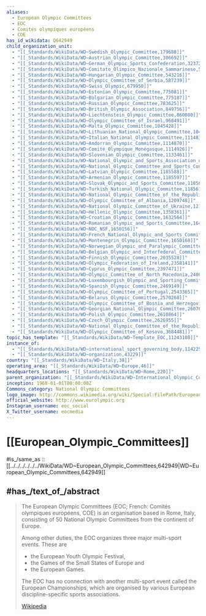 ```yaml
---
aliases:
  - European Olympic Committees
  - EOC
  - Comités olympiques européens
  - COE
has_id_wikidata: Q642949
child_organization_unit:
  - "[[_Standards/WikiData/WD~Swedish_Olympic_Committee,179688]]"
  - "[[_Standards/WikiData/WD~Austrian_Olympic_Committee,306692]]"
  - "[[_Standards/WikiData/WD~German_Olympic_Sports_Confederation,323728]]"
  - "[[_Standards/WikiData/WD~Comitato_Olimpico_Nazionale_Sammarinese,516324]]"
  - "[[_Standards/WikiData/WD~Hungarian_Olympic_Committee,543216]]"
  - "[[_Standards/WikiData/WD~Olympic_Committee_of_Serbia,587239]]"
  - "[[_Standards/WikiData/WD~Swiss_Olympic,679950]]"
  - "[[_Standards/WikiData/WD~Estonian_Olympic_Committee,775081]]"
  - "[[_Standards/WikiData/WD~Bulgarian_Olympic_Committee,775187]]"
  - "[[_Standards/WikiData/WD~Russian_Olympic_Committee,783625]]"
  - "[[_Standards/WikiData/WD~British_Olympic_Association,849756]]"
  - "[[_Standards/WikiData/WD~Liechtenstein_Olympic_Committee,860080]]"
  - "[[_Standards/WikiData/WD~Olympic_Committee_of_Israel,968491]]"
  - "[[_Standards/WikiData/WD~Malta_Olympic_Committee,1045428]]"
  - "[[_Standards/WikiData/WD~Lithuanian_National_Olympic_Committee,1045788]]"
  - "[[_Standards/WikiData/WD~Italian_National_Olympic_Committee,1114833]]"
  - "[[_Standards/WikiData/WD~Andorran_Olympic_Committee,1114870]]"
  - "[[_Standards/WikiData/WD~Comité_Olympique_Monégasque,1114926]]"
  - "[[_Standards/WikiData/WD~Slovenian_Olympic_Committee,1133461]]"
  - "[[_Standards/WikiData/WD~National_Olympic_and_Sports_Association_of_Iceland,1133648]]"
  - "[[_Standards/WikiData/WD~National_Olympic_Committee_and_Sports_Confederation_of_Denmark,1164315]]"
  - "[[_Standards/WikiData/WD~Latvian_Olympic_Committee,1185588]]"
  - "[[_Standards/WikiData/WD~Armenian_Olympic_Committee,1185597]]"
  - "[[_Standards/WikiData/WD~Slovak_Olympic_and_Sports_Committee,1185604]]"
  - "[[_Standards/WikiData/WD~Turkish_National_Olympic_Committee,1185611]]"
  - "[[_Standards/WikiData/WD~National_Olympic_Committee_of_the_Republic_of_Azerbaijan,1208145]]"
  - "[[_Standards/WikiData/WD~Olympic_Committee_of_Albania,1209748]]"
  - "[[_Standards/WikiData/WD~National_Olympic_Committee_of_Ukraine,1210020]]"
  - "[[_Standards/WikiData/WD~Hellenic_Olympic_Committee,1358361]]"
  - "[[_Standards/WikiData/WD~Croatian_Olympic_Committee,1632564]]"
  - "[[_Standards/WikiData/WD~Romanian_Olympic_and_Sports_Committee,1648635]]"
  - "[[_Standards/WikiData/WD~NOC_NSF,1650156]]"
  - "[[_Standards/WikiData/WD~French_National_Olympic_and_Sports_Committee,1650165]]"
  - "[[_Standards/WikiData/WD~Montenegrin_Olympic_Committee,1650168]]"
  - "[[_Standards/WikiData/WD~Norwegian_Olympic_and_Paralympic_Committee_and_Confederation_of_Sports,1999116]]"
  - "[[_Standards/WikiData/WD~Belgian_Olympic_and_Interfederal_Committee,2021554]]"
  - "[[_Standards/WikiData/WD~Finnish_Olympic_Committee,2035528]]"
  - "[[_Standards/WikiData/WD~Olympic_Federation_of_Ireland,2358141]]"
  - "[[_Standards/WikiData/WD~Cyprus_Olympic_Committee,2397471]]"
  - "[[_Standards/WikiData/WD~Olympic_Committee_of_North_Macedonia,2400219]]"
  - "[[_Standards/WikiData/WD~Luxembourgish_Olympic_and_Sporting_Committee,2411931]]"
  - "[[_Standards/WikiData/WD~Spanish_Olympic_Committee,2469149]]"
  - "[[_Standards/WikiData/WD~Olympic_Committee_of_Portugal,2543365]]"
  - "[[_Standards/WikiData/WD~Belarus_Olympic_Committee,2570268]]"
  - "[[_Standards/WikiData/WD~Olympic_Committee_of_Bosnia_and_Herzegovina,2577457]]"
  - "[[_Standards/WikiData/WD~Georgian_National_Olympic_Committee,2607638]]"
  - "[[_Standards/WikiData/WD~Polish_Olympic_Committee,2610864]]"
  - "[[_Standards/WikiData/WD~Czech_Olympic_Committee,2626955]]"
  - "[[_Standards/WikiData/WD~National_Olympic_Committee_of_the_Republic_of_Moldova,3684417]]"
  - "[[_Standards/WikiData/WD~Olympic_Committee_of_Kosovo,3684481]]"
topic_has_template: "[[_Standards/WikiData/WD~Template_EOC,11243108]]"
instance_of:
  - "[[_Standards/WikiData/WD~international_sport_governing_body,11422536]]"
  - "[[_Standards/WikiData/WD~organization,43229]]"
country: "[[_Standards/WikiData/WD~Italy,38]]"
operating_area: "[[_Standards/WikiData/WD~Europe,46]]"
headquarters_locations: "[[_Standards/WikiData/WD~Rome,220]]"
parent_organization: "[[_Standards/WikiData/WD~International_Olympic_Committee,40970]]"
inception: 1968-01-01T00:00:00Z
Commons_category: National Olympic Committees
logo_image: http://commons.wikimedia.org/wiki/Special:FilePath/European%20Olympic%20Committees%20%28wordmark%29.svg
official_website: http://www.eurolympic.org
Instagram_username: eoc_social
X_Twitter_username: eocmedia
---
```


# [[European_Olympic_Committees]] 

#is_/same_as :: [[../../../../../../WikiData/WD~European_Olympic_Committees,642949|WD~European_Olympic_Committees,642949]] 


## #has_/text_of_/abstract 

> The European Olympic Committees (EOC; French: Comités olympiques européens, COE) 
> is an organisation based in Rome, Italy, 
> consisting of 50 National Olympic Committees from the continent of Europe. 
> 
> Among other duties, the EOC organizes three major multi-sport events. 
> These are 
> - the European Youth Olympic Festival, 
> - the Games of the Small States of Europe and 
> - the European Games.
>
> The EOC has no connection with another multi-sport event called the European Championships, 
> which are organised by various European discipline-specific sports associations.
>
> [Wikipedia](https://en.wikipedia.org/wiki/European%20Olympic%20Committees) 

